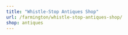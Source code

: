```yaml
---
title: "Whistle-Stop Antiques Shop"
url: /farmington/whistle-stop-antiques-shop/
shop: antiques
---
```

